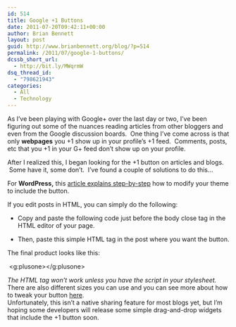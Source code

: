 ```yaml
---
id: 514
title: Google +1 Buttons
date: 2011-07-20T09:42:11+00:00
author: Brian Bennett
layout: post
guid: http://www.brianbennett.org/blog/?p=514
permalink: /2011/07/google-1-buttons/
dcssb_short_url:
  - http://bit.ly/MWqrmW
dsq_thread_id:
  - "798621943"
categories:
  - All
  - Technology
---
```

As I&#8217;ve been playing with Google+ over the last day or two, I&#8217;ve been figuring out some of the nuances reading articles from other bloggers and even from the Google discussion boards.  One thing I&#8217;ve come across is that only **webpages** you +1 show up in your profile&#8217;s +1 feed.  Comments, posts, etc that you +1 in your G+ feed don&#8217;t show up on your profile.

After I realized this, I began looking for the +1 button on articles and blogs.  Some have it, some don&#8217;t.  I&#8217;ve found a couple of solutions to do this&#8230;

For **WordPress,** this <a href="http://www.wpbeginner.com/wp-tutorials/how-to-add-the-google-1-button-to-your-wordpress/" target="_blank">article explains step-by-step</a> how to modify your theme to include the button.

If you edit posts in HTML, you can simply do the following:

  * Copy and paste the following code just before the body close tag in the HTML editor of your page.

> <div>
>   <script type=&#8221;text/javascript&#8221; src=&#8221;https://apis.google.com/js/plusone.js&#8221;></script>
> </div>

<div>
  <ul>
    <li>
      Then, paste this simple HTML tag in the post where you want the button.
    </li>
  </ul>
</div>

> <div>
>   <g:plusone></g:plusone>
> </div>

<div>
  The final product looks like this:
</div>

&nbsp;<g:plusone></g:plusone>

<div>
  <em>The HTML tag won&#8217;t work unless you have the script in your stylesheet.</em>
</div>

<div>
  There are also different sizes you can use and you can see more about how to tweak your button <a href="http://www.google.com/webmasters/+1/button/index.html" target="_blank">here</a>.
</div>

<div>
  Unfortunately, this isn&#8217;t a native sharing feature for most blogs yet, but I&#8217;m hoping some developers will release some simple drag-and-drop widgets that include the +1 button soon.
</div>